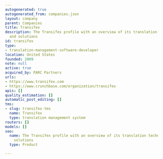 ```yaml
---
autogenerated: true
autogenerated_from: companies.json
layout: company
parent: Companies
title: Transifex
description: The Transifex profile with an overview of its translation technologies
  and solutions
id: transifex
type:
- translation-management-software-developer
location: United States
founded: 2009
note: null
active: true
acquired_by: PARC Partners
urls:
- https://www.transifex.com
- https://www.crunchbase.com/organization/transifex
apis: []
quality_estimation: []
automatic_post_editing: []
tms:
- slug: transifex-tms
  name: Transifex
  type: translation management system
routers: []
models: []
seo:
  name: The Transifex profile with an overview of its translation technologies and
    solutions
  type: Product

---
```


